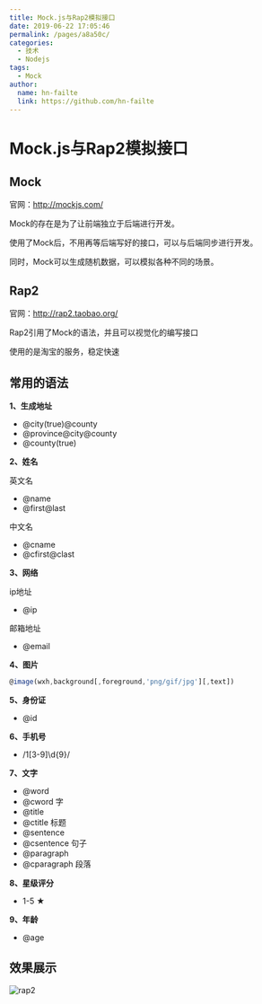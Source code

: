 ```yaml
---
title: Mock.js与Rap2模拟接口
date: 2019-06-22 17:05:46
permalink: /pages/a8a50c/
categories:
  - 技术
  - Nodejs
tags:
  - Mock
author:
  name: hn-failte
  link: https://github.com/hn-failte
---
```


# Mock.js与Rap2模拟接口

## Mock

官网：http://mockjs.com/

Mock的存在是为了让前端独立于后端进行开发。

使用了Mock后，不用再等后端写好的接口，可以与后端同步进行开发。

同时，Mock可以生成随机数据，可以模拟各种不同的场景。

## Rap2

官网：http://rap2.taobao.org/

Rap2引用了Mock的语法，并且可以视觉化的编写接口

使用的是淘宝的服务，稳定快速

## 常用的语法

**1、生成地址**

- @city(true)@county
- @province@city@county
- @county(true)

**2、姓名**

英文名

- @name
- @first@last

中文名

- @cname
- @cfirst@clast

**3、网络**

ip地址

- @ip

邮箱地址

- @email

**4、图片**

```js
@image(wxh,background[,foreground,'png/gif/jpg'][,text])
```

**5、身份证**

- @id

**6、手机号**

- /1[3-9]\d{9}/

**7、文字**

- @word
- @cword  字
- @title
- @ctitle  标题
- @sentence
- @csentence  句子
- @paragraph
- @cparagraph  段落

**8、星级评分**

- 1-5  ★

**9、年龄**

- @age

## 效果展示

![rap2](https://hn-failte.github.io/assets/posts/rap2.png)
